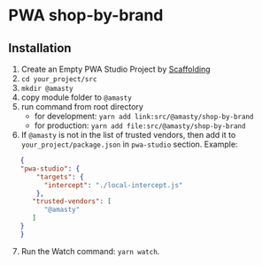# PWA shop-by-brand

## Installation

1. Create an Empty PWA Studio Project by [Scaffolding](https://magento.github.io/pwa-studio/pwa-buildpack/scaffolding/)
2. `cd your_project/src` 
3. `mkdir @amasty` 
4.  copy module folder to `@amasty`
5. run command from root directory
   - for development: `yarn add link:src/@amasty/shop-by-brand`  
   - for production: `yarn add file:src/@amasty/shop-by-brand`   
6. If `@amasty` is not in the list of trusted vendors, then add it to `your_project/package.json` in `pwa-studio` section. Example:
   
```json
   {
   "pwa-studio": {
       "targets": {
         "intercept": "./local-intercept.js"
       },
      "trusted-vendors": [
         "@amasty"
      ]
   }
   }
```
 
7. Run the Watch command: `yarn watch`.

